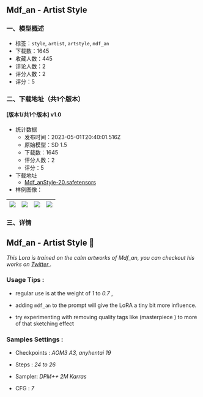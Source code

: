 ## Mdf_an - Artist Style
### 一、模型概述

- 标签：`style`, `artist`, `artstyle`, `mdf_an`
- 下载数：1645
- 收藏人数：445
- 评论人数：2
- 评分人数：2
- 评分：5

### 二、下载地址（共1个版本）

#### [版本1/共1个版本] v1.0

- 统计数据
  - 发布时间：2023-05-01T20:40:01.516Z
  - 原始模型：SD 1.5
  - 下载数：1645
  - 评分人数：2
  - 评分：5
- 下载地址
  - [Mdf_anStyle-20.safetensors](https://civitai.com/api/download/models/60055)
- 样例图像：

| <img src="https://image.civitai.com/xG1nkqKTMzGDvpLrqFT7WA/eaa2e20e-4e54-4a4a-19c7-50576a302b00/width=450/655732.jpeg" /> | <img src="https://image.civitai.com/xG1nkqKTMzGDvpLrqFT7WA/4ab29f2a-63d5-46f0-9012-8f7b0746c700/width=450/655735.jpeg" /> | <img src="https://image.civitai.com/xG1nkqKTMzGDvpLrqFT7WA/43e91698-8d3a-419a-0811-b60120431a00/width=450/655731.jpeg" /> | <img src="https://image.civitai.com/xG1nkqKTMzGDvpLrqFT7WA/3e2f0b3f-eb9f-46a3-2a2e-de21a5abf300/width=450/655736.jpeg" /> |
| ---- | ---- | ---- | ---- |


### 三、详情
<h2>Mdf_an - Artist Style 🎨</h2><p><em>This Lora is trained on the calm artworks of Mdf_an, you can checkout his works on </em><a target="_blank" rel="ugc" href="https://twitter.com/mdf_an?lang=en"><em>Twitter </em></a><em>.</em></p><p></p><h3>Usage Tips :</h3><ul><li><p>regular use is at the weight of <em>1</em> to <em>0.7</em> ,</p></li><li><p>adding <code>mdf_an</code> to the prompt will give the LoRA a tiny bit more influence.</p></li><li><p>try experimenting with removing quality tags like (masterpiece ) to more of that sketching effect</p><p></p></li></ul><h3></h3><h3>Samples Settings :</h3><ul><li><p>Checkpoints : <em>AOM3 A3, anyhentai 19</em></p></li><li><p>Steps : <em>24 to 26</em></p></li><li><p>Sampler: <em>DPM++ 2M Karras</em></p></li><li><p>CFG : <em>7</em></p></li></ul>